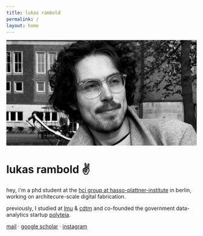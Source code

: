 ```yaml
---
title: lukas rambold
permalink: /
layout: home
---
```

![](/assets/profile.jpg)


# lukas rambold ✌️

hey, i'm a phd student at the [hci group at hasso-plattner-institute](https://hpi.de/baudisch/home.html) in berlin, working on architecure-scale digital fabrication.

previously, I studied at [lmu](http://www.medien.ifi.lmu.de/) & [cdtm](https://cdtm.de) and co-founded the government data-analytics startup [polyteia](https://www.crunchbase.com/organization/polyteia).

[mail](mailto:lukas@rambold.de) · [google scholar](https://scholar.google.de/citations?user=PrYIn3MAAAAJ) · [instagram](https://instagram.com/ramboldio)
